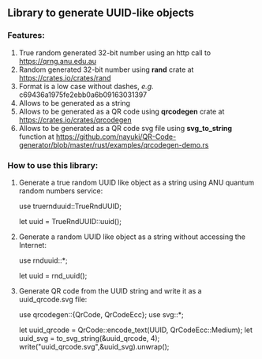 ## Library to generate UUID-like objects

### Features: 
1. True random generated 32-bit number using an http call to https://qrng.anu.edu.au
1. Random generated 32-bit number using **rand** crate at https://crates.io/crates/rand 
1. Format is a low case without dashes, *e.g.* c69436a1975fe2ebb0a6b09163031397
1. Allows to be generated as a string
1. Allows to be generated as a QR code using **qrcodegen** crate at https://crates.io/crates/qrcodegen 
1. Allows to be generated as a QR code svg file using **svg_to_string** function at  https://github.com/nayuki/QR-Code-generator/blob/master/rust/examples/qrcodegen-demo.rs

### How to use this library: 
1. Generate a true random UUID like object as a string using ANU quantum random numbers service: 

    use truernduuid::TrueRndUUID;

    let uuid = TrueRndUUID::uuid();

1. Generate a random UUID like object as a string without accessing the Internet: 

    use rnduuid::*;

    let uuid = rnd_uuid(); 

1. Generate QR code from the UUID string and write it as a uuid_qrcode.svg file: 

    use qrcodegen::{QrCode, QrCodeEcc};
    use svg::*; 

    let uuid_qrcode = QrCode::encode_text(UUID, QrCodeEcc::Medium); 
    let uuid_svg = to_svg_string(&uuid_qrcode, 4);
    write("uuid_qrcode.svg",&uuid_svg).unwrap();

